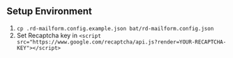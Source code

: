 ## Setup Environment
1. `cp .rd-mailform.config.example.json bat/rd-mailform.config.json`
2. Set Recaptcha key in 
`<script src="https://www.google.com/recaptcha/api.js?render=YOUR-RECAPTCHA-KEY"></script>`
